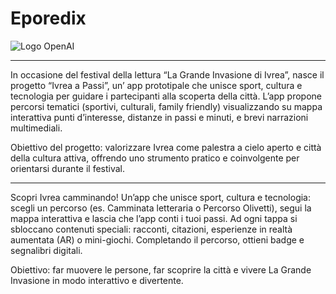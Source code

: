 # Eporedix

![Logo OpenAI](https://www.lagrandeinvasione.it/wp-content/uploads/2020/12/Logo-GI_Retina-800x293.png)


---

In occasione del festival della lettura “La Grande Invasione di Ivrea”, nasce il progetto “Ivrea a Passi”, un’ app prototipale che unisce sport, cultura e tecnologia per guidare i partecipanti alla scoperta della città.
L’app propone percorsi tematici (sportivi, culturali, family friendly) visualizzando su mappa interattiva punti d’interesse, distanze in passi e minuti, e brevi narrazioni multimediali.

Obiettivo del progetto: valorizzare Ivrea come palestra a cielo aperto e città della cultura attiva, offrendo uno strumento pratico e coinvolgente per orientarsi durante il festival.


---

Scopri Ivrea camminando!
 Un’app che unisce sport, cultura e tecnologia: scegli un percorso (es. Camminata letteraria o Percorso Olivetti), segui la mappa interattiva e lascia che l’app conti i tuoi passi.
Ad ogni tappa si sbloccano contenuti speciali: racconti, citazioni, esperienze in realtà aumentata (AR) o mini-giochi.
Completando il percorso, ottieni badge e segnalibri digitali.

 Obiettivo: far muovere le persone, far scoprire la città e vivere La Grande Invasione in modo interattivo e divertente.